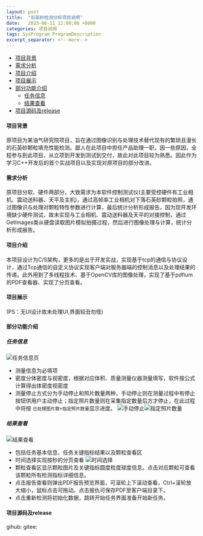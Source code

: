 ```yaml
---
layout: post
title:  "石英砂检测分析项目说明"
date:   2023-06-11 12:00:00 +0800
categories: 项目说明
tags: SysProgram ProgramDescription 
excerpt_separator: <!--more-->
---
```


- [项目背景](#项目背景)
- [需求分析](#需求分析)
- [项目介绍](#项目介绍)
- [项目展示](#项目展示)
- [部分功能介绍](#部分功能介绍)
  - [任务信息](#任务信息)
  - [结果查看](#结果查看)
- [项目源码及release](#项目源码及release)

<!--more-->
#### 项目背景
原项目为某油气研究院项目，旨在通过图像识别与处理技术替代现有的繁琐且漫长的石英砂颗粒填充性能检测。鄙人在此项目中担任产品助理一职，因一些原因，全程参与到此项目，从立项到开发到测试到交付，故此对此项目较为熟悉。因此作为学习C++开发后的首个实战项目以及实现对原项目的部分改进。
#### 需求分析
原项目分软、硬件两部分，大致需求为本软件控制测试仪(主要受控硬件有工业相机、震动送料器、天平及主机)，通过高帧率工业相机对下落石英砂颗粒拍照，通过图像识与处理对颗粒特性参数进行计算，最后统计分析形成报告。因为现开发环境缺少硬件测试，故未实现与工业相机、震动送料器及天平的对接控制，通过GetImages类从硬盘读取图片模拟拍摄过程，然后进行图像处理与计算，统计分析形成报告。
#### 项目介绍
本项目设计为C/S架构，更多的是出于开发实战，实现基于tcp的通信与协议设计，通过Tcp通信的自定义协议实现客户端对服务器端的控制消息以及处理结果的传递。此外用到了多线程技术、基于OpenCV库的图像处理，实现了基于pdfium的PDF查看器、实现了分页查看。
#### 项目展示

(PS：无UI设计故未处理UI,界面较丑勿怪)
#### 部分功能介绍
##### 任务信息
![任务信息页](https://cdn.jsdelivr.net/gh/tristone95/imgs/2023/1.png)
- 测量信息为必填项
- 密度分体密度与视密度，根据对应体积、质量测量仪器测量填写，软件按公式计算得出体密度视密度
- 测量停止方式分为手动停止和照片数量两种，手动停止则在测量过程中有停止按钮供用户主动停止；指定照片数量则在采集指定数量后方才停止，在此过程中将按   ```已处理图片数÷指定照片数量```显示进度。
  ![手动停止](https://cdn.jsdelivr.net/gh/tristone95/imgs/2023/1.png)![指定照片数量](https://cdn.jsdelivr.net/gh/tristone95/imgs/2023/1.png)
##### 结果查看
![结果查看](https://cdn.jsdelivr.net/gh/tristone95/imgs/2023/1.png)
- 包括任务基本信息、任务关键指标结果以及颗粒查看区
- 时间选择实现按秒的分页查看
  ![时间选择](https://cdn.jsdelivr.net/gh/tristone95/imgs/2023/1.png)
- 颗粒查看区显示颗粒图片及关键指标圆度粒度球度信息。点击对应颗粒可查看该颗粒所有检测指标详细信息。
- 点击报告查看则弹出PDF报告预览界面，可滚轮上下滚动查看，Ctrl+滚轮放大缩小，鼠标点击可拖动。点击报仇可保存PDF至客户端目录下。
- 点击重新检测将初始化数据，跳转开始任务界面准备开始新任务。
#### 项目源码及release
gihub:
gitee:
